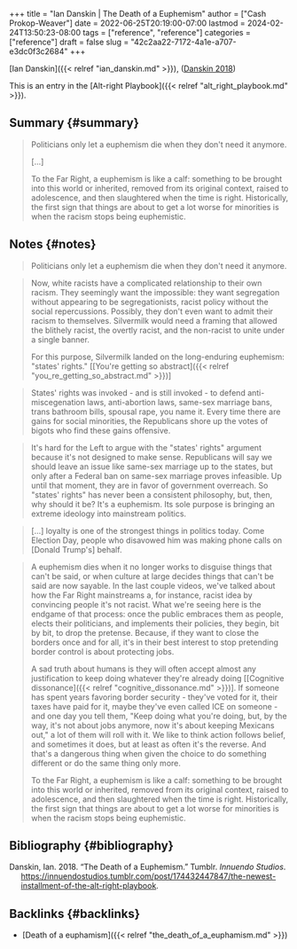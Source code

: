 +++
title = "Ian Danskin | The Death of a Euphemism"
author = ["Cash Prokop-Weaver"]
date = 2022-06-25T20:19:00-07:00
lastmod = 2024-02-24T13:50:23-08:00
tags = ["reference", "reference"]
categories = ["reference"]
draft = false
slug = "42c2aa22-7172-4a1e-a707-e3dc0f3c2684"
+++

[Ian Danskin]({{< relref "ian_danskin.md" >}}), (<a href="#citeproc_bib_item_1">Danskin 2018</a>)

This is an entry in the [Alt-right Playbook]({{< relref "alt_right_playbook.md" >}}).


## Summary {#summary}

> Politicians only let a euphemism die when they don't need it anymore.
>
> [...]
>
> To the Far Right, a euphemism is like a calf: something to be brought into this world or inherited, removed from its original context, raised to adolescence, and then slaughtered when the time is right. Historically, the first sign that things are about to get a lot worse for minorities is when the racism stops being euphemistic.


## Notes {#notes}

> Politicians only let a euphemism die when they don't need it anymore.

<!--quoteend-->

> Now, white racists have a complicated relationship to their own racism. They seemingly want the impossible: they want segregation without appearing to be segregationists, racist policy without the social repercussions. Possibly, they don't even want to admit their racism to themselves. Silvermilk would need a framing that allowed the blithely racist, the overtly racist, and the non-racist to unite under a single banner.
>
> For this purpose, Silvermilk landed on the long-enduring euphemism: "states' rights." [[You're getting so abstract]({{< relref "you_re_getting_so_abstract.md" >}})]

<!--quoteend-->

> States' rights was invoked - and is still invoked - to defend anti-miscegenation laws, anti-abortion laws, same-sex marriage bans, trans bathroom bills, spousal rape, you name it. Every time there are gains for social minorities, the Republicans shore up the votes of bigots who find these gains offensive.

<!--quoteend-->

> It's hard for the Left to argue with the "states' rights" argument because it's not designed to make sense. Republicans will say we should leave an issue like same-sex marriage up to the states, but only after a Federal ban on same-sex marriage proves infeasible. Up until that moment, they are in favor of government overreach. So "states' rights" has never been a consistent philosophy, but, then, why should it be? It's a euphemism. Its sole purpose is bringing an extreme ideology into mainstream politics.

<!--quoteend-->

> [...] loyalty is one of the strongest things in politics today. Come Election Day, people who disavowed him was making phone calls on [Donald Trump's] behalf.

<!--quoteend-->

> A euphemism dies when it no longer works to disguise things that can't be said, or when culture at large decides things that can't be said are now sayable. In the last couple videos, we've talked about how the Far Right mainstreams a, for instance, racist idea by convincing people it's not racist. What we're seeing here is the endgame of that process: once the public embraces them as people, elects their politicians, and implements their policies, they begin, bit by bit, to drop the pretense. Because, if they want to close the borders once and for all, it's in their best interest to stop pretending border control is about protecting jobs.
>
> A sad truth about humans is they will often accept almost any justification to keep doing whatever they're already doing [[Cognitive dissonance]({{< relref "cognitive_dissonance.md" >}})]. If someone has spent years favoring border security - they've voted for it, their taxes have paid for it, maybe they've even called ICE on someone - and one day you tell them, "Keep doing what you're doing, but, by the way, it's not about jobs anymore, now it's about keeping Mexicans out," a lot of them will roll with it. We like to think action follows belief, and sometimes it does, but at least as often it's the reverse. And that's a dangerous thing when given the choice to do something different or do the same thing only more.
>
> To the Far Right, a euphemism is like a calf: something to be brought into this world or inherited, removed from its original context, raised to adolescence, and then slaughtered when the time is right. Historically, the first sign that things are about to get a lot worse for minorities is when the racism stops being euphemistic.


## Bibliography {#bibliography}

<style>.csl-entry{text-indent: -1.5em; margin-left: 1.5em;}</style><div class="csl-bib-body">
  <div class="csl-entry"><a id="citeproc_bib_item_1"></a>Danskin, Ian. 2018. “The Death of a Euphemism.” Tumblr. <i>Innuendo Studios</i>. <a href="https://innuendostudios.tumblr.com/post/174432447847/the-newest-installment-of-the-alt-right-playbook">https://innuendostudios.tumblr.com/post/174432447847/the-newest-installment-of-the-alt-right-playbook</a>.</div>
</div>


## Backlinks {#backlinks}

-   [Death of a euphamism]({{< relref "the_death_of_a_euphamism.md" >}})
